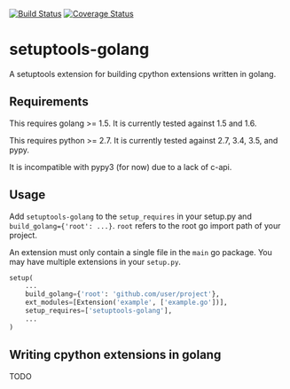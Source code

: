 [![Build Status](https://travis-ci.org/asottile/setuptools-golang.svg?branch=master)](https://travis-ci.org/asottile/setuptools-golang)
[![Coverage Status](https://img.shields.io/coveralls/asottile/setuptools-golang.svg?branch=master)](https://coveralls.io/r/asottile/setuptools-golang)

setuptools-golang
=================

A setuptools extension for building cpython extensions written in golang.

## Requirements

This requires golang >= 1.5.  It is currently tested against 1.5 and 1.6.

This requires python >= 2.7.  It is currently tested against 2.7, 3.4, 3.5,
and pypy.

It is incompatible with pypy3 (for now) due to a lack of c-api.

## Usage

Add `setuptools-golang` to the `setup_requires` in your setup.py and
`build_golang={'root': ...}`.  `root` refers to the root go import path of
your project.

An extension must only contain a single file in the `main` go package.
You may have multiple extensions in your `setup.py`.

```python
setup(
    ...
    build_golang={'root': 'github.com/user/project'},
    ext_modules=[Extension('example', ['example.go'])],
    setup_requires=['setuptools-golang'],
    ...
)
```

## Writing cpython extensions in golang

TODO
